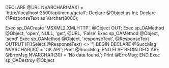 DECLARE @URL NVARCHAR(MAX) = 'http://localhost:3500/api/menu/getall';
Declare @Object as Int;
Declare @ResponseText as Varchar(8000);

Exec sp_OACreate 'MSXML2.XMLHTTP', @Object OUT;
Exec sp_OAMethod @Object, 'open', NULL, 'get',
       @URL,
       'False'
Exec sp_OAMethod @Object, 'send'
Exec sp_OAMethod @Object, 'responseText', @ResponseText OUTPUT
IF((Select @ResponseText) <> '')
BEGIN
     DECLARE @SuccMsg NVARCHAR(30) = 'OK API';
     Print @SuccMsg;
END
ELSE
BEGIN
     DECLARE @ErroMsg NVARCHAR(30) = 'No data found.';
     Print @ErroMsg;
END
Exec sp_OADestroy @Object